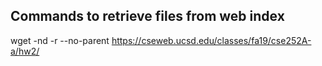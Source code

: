 ## Commands to retrieve files from web index

wget -nd -r --no-parent https://cseweb.ucsd.edu/classes/fa19/cse252A-a/hw2/